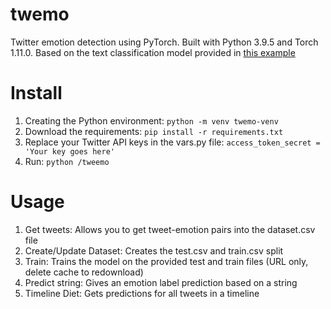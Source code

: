 # twemo
Twitter emotion detection using PyTorch. Built with Python 3.9.5 and Torch 1.11.0. Based on the text classification model provided in [this example](https://pytorch.org/tutorials/beginner/text_sentiment_ngrams_tutorial.html)
# Install
1. Creating the Python environment:
	`python -m venv twemo-venv`
2. Download the requirements:
	`pip install -r requirements.txt`
3. Replace your Twitter API keys in the vars.py file:
	`access_token_secret = 'Your key goes here'`
4. Run:
	`python /tweemo`
# Usage
1. Get tweets:
Allows you to get tweet-emotion pairs into the dataset.csv file
2. Create/Update Dataset:
Creates the test.csv and train.csv split
3. Train:
Trains the model on the provided test and train files (URL only, delete cache to redownload)
4. Predict string:
Gives an emotion label prediction based on a string
5. Timeline Diet:
Gets predictions for all tweets in a timeline
